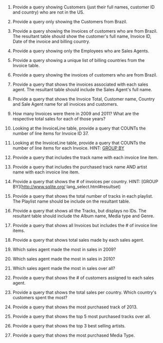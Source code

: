 1. Provide a query showing Customers (just their full names, customer ID and country) who are not in the US.


2. Provide a query only showing the Customers from Brazil.


3. Provide a query showing the Invoices of customers who are from Brazil. The resultant table should show the customer's full name, Invoice ID, Date of the invoice and billing country.


4. Provide a query showing only the Employees who are Sales Agents.


5. Provide a query showing a unique list of billing countries from the Invoice table.


6. Provide a query showing the invoices of customers who are from Brazil.


7. Provide a query that shows the invoices associated with each sales agent. The resultant table should include the Sales Agent's full name.


8. Provide a query that shows the Invoice Total, Customer name, Country and Sale Agent name for all invoices and customers.


9. How many Invoices were there in 2009 and 2011? What are the respective total sales for each of those years?


10. Looking at the InvoiceLine table, provide a query that COUNTs the number of line items for Invoice ID 37.


11. Looking at the InvoiceLine table, provide a query that COUNTs the number of line items for each Invoice. HINT: [GROUP BY](http://www.sqlite.org/lang_select.html#resultset)


12. Provide a query that includes the track name with each invoice line item.


13. Provide a query that includes the purchased track name AND artist name with each invoice line item.


14. Provide a query that shows the # of invoices per country. HINT: [GROUP BY](http://www.sqlite.org/
lang_select.html#resultset)


15. Provide a query that shows the total number of tracks in each playlist. The Playlist name should be include on the resultant table.


16. Provide a query that shows all the Tracks, but displays no IDs. The resultant table should include the Album name, Media type and Genre.


17. Provide a query that shows all Invoices but includes the # of invoice line items.


18. Provide a query that shows total sales made by each sales agent.


19. Which sales agent made the most in sales in 2009?


20. Which sales agent made the most in sales in 2010?


21. Which sales agent made the most in sales over all?


22. Provide a query that shows the # of customers assigned to each sales agent.


23. Provide a query that shows the total sales per country. Which country's customers spent the most?


24. Provide a query that shows the most purchased track of 2013.


25. Provide a query that shows the top 5 most purchased tracks over all.


26. Provide a query that shows the top 3 best selling artists.


27. Provide a query that shows the most purchased Media Type.
